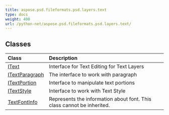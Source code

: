 ```yaml
---
title: aspose.psd.fileformats.psd.layers.text
type: docs
weight: 400
url: /python-net/aspose.psd.fileformats.psd.layers.text/
---
```





## **Classes**
| **Class** | **Description** |
| :- | :- |
| [IText](/psd/python-net/aspose.psd.fileformats.psd.layers.text/itext/) | Interface for Text Editing for Text Layers |
| [ITextParagraph](/psd/python-net/aspose.psd.fileformats.psd.layers.text/itextparagraph/) | The interface to work with paragraph |
| [ITextPortion](/psd/python-net/aspose.psd.fileformats.psd.layers.text/itextportion/) | Interface to manipulate text portions |
| [ITextStyle](/psd/python-net/aspose.psd.fileformats.psd.layers.text/itextstyle/) | Interface to work with Text Style |
| [TextFontInfo](/psd/python-net/aspose.psd.fileformats.psd.layers.text/textfontinfo/) | Represents the information about font. This class cannot be inherited. |
